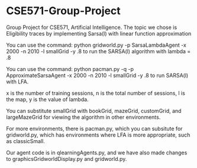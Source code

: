 # CSE571-Group-Project
Group Project for CSE571, Artificial Intelligence. The topic we chose is Eligibility traces by implementing Sarsa(l) with linear function approximation

You can use the command: python gridworld.py -p SarsaLambdaAgent -x 2000 -n 2010 -l smallGrid -y .8
to run the SARSA(l) algorithm with lambda = .8

You can use the command: python pacman.py -q -p ApproximateSarsaAgent -x 2000 -n 2010 -l smallGrid -y .8
to run SARSA(l) with LFA.

x is the number of training sessions, n is the total number of sessions, l is the map, y is the value of lambda.

You can substitute smallGrid with bookGrid, mazeGrid, customGrid, and largeMazeGrid for viewing the algorithm in other environments.

For more environments, there is pacman.py, which you can subsitute for gridworld.py, which has environments where LFA is more appropriate, such as classicSmall.

Our agent code is in qlearningAgents.py, and we have also made changes to	graphicsGridworldDisplay.py and gridworld.py.

